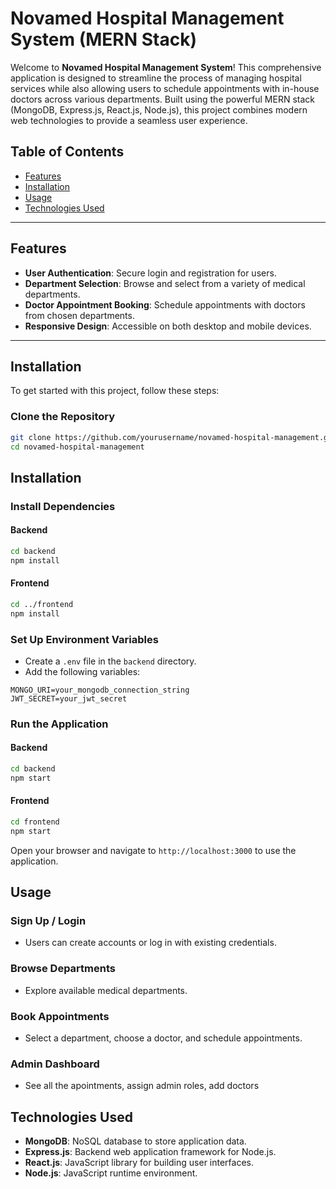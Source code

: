 # Novamed Hospital Management System (MERN Stack)

Welcome to **Novamed Hospital Management System**! This comprehensive application is designed to streamline the process of managing hospital services while also allowing users to schedule appointments with in-house doctors across various departments. Built using the powerful MERN stack (MongoDB, Express.js, React.js, Node.js), this project combines modern web technologies to provide a seamless user experience.

## Table of Contents

- [Features](#features)
- [Installation](#installation)
- [Usage](#usage)
- [Technologies Used](#technologies-used)

---

## Features

- **User Authentication**: Secure login and registration for users.
- **Department Selection**: Browse and select from a variety of medical departments.
- **Doctor Appointment Booking**: Schedule appointments with doctors from chosen departments.
- **Responsive Design**: Accessible on both desktop and mobile devices.

---

## Installation

To get started with this project, follow these steps:

### Clone the Repository

```bash
git clone https://github.com/yourusername/novamed-hospital-management.git
cd novamed-hospital-management
```


## Installation

### Install Dependencies

#### Backend

```bash
cd backend
npm install
```

#### Frontend

```bash
cd ../frontend
npm install
```

### Set Up Environment Variables

- Create a `.env` file in the `backend` directory.
- Add the following variables:

```plaintext
MONGO_URI=your_mongodb_connection_string
JWT_SECRET=your_jwt_secret
```

### Run the Application

#### Backend

```bash
cd backend
npm start
```

#### Frontend

```bash
cd frontend
npm start
```

Open your browser and navigate to `http://localhost:3000` to use the application.

## Usage

### Sign Up / Login

- Users can create accounts or log in with existing credentials.

### Browse Departments

- Explore available medical departments.

### Book Appointments

- Select a department, choose a doctor, and schedule appointments.

### Admin Dashboard

- See all the apointments, assign admin roles, add doctors
  

## Technologies Used

- **MongoDB**: NoSQL database to store application data.
- **Express.js**: Backend web application framework for Node.js.
- **React.js**: JavaScript library for building user interfaces.
- **Node.js**: JavaScript runtime environment.

```
